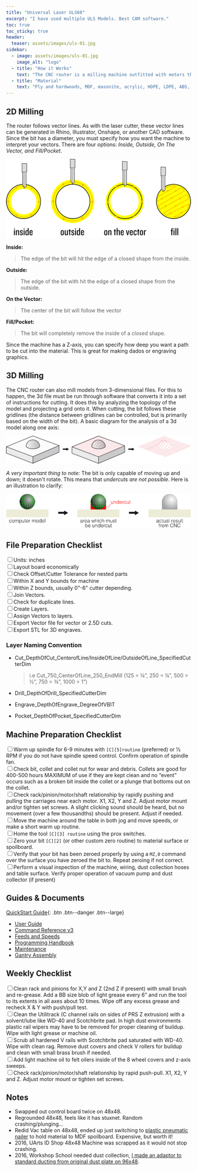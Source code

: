 ```yaml
---
title: "Universal Laser ULS60"
excerpt: "I have used multiple ULS Models. Best CAM software."
toc: true
toc_sticky: true
header:
  teaser: assets/images/uls-01.jpg
sidebar:
  - image: assets/images/uls-01.jpg
    image_alt: "logo"
  - title: "How it Works"
    text: "The CNC router is a milling machine outfitted with motors that precisely control each axis (CNC stands for Computer Numerical Control). It is a subtractive process which uses a moving spinning bit or cutter to cut through material. The bits of the router can be switched out; we have a range of bits. Material can be cut along two or three dimensions."
  - title: "Material"
    text: "Ply and hardwoods, MDF, masonite, acrylic, HDPE, LDPE, ABS, and foam (various densities)."
---
```


## 2D Milling
The router follows vector lines. As with the laser cutter, these vector lines can be generated in Rhino, Illustrator, Onshape, or another CAD software. Since the bit has a diameter, you must specify how you want the machine to interpret your vectors. There are four options: *Inside, Outside, On The Vector, and Fill/Pocket.*

![Shop Scheduler](/assets/images/cnc-01.jpg)

**Inside:**
>The edge of the bit will hit the edge of a closed shape from the inside.

**Outside:**
>The edge of the bit with hit the edge of a closed shape from the outside.

**On the Vector:**
>The center of the bit will follow the vector

**Fill/Pocket:**
>The bit will completely remove the inside of a closed shape.

Since the machine has a Z-axis, you can specify how deep you want a path to be cut into the material. This is great for making dados or engraving graphics.

## 3D Milling

The CNC router can also mill models from 3-dimensional files. For this to happen, the 3d file must be run through software that converts it into a set of instructions for cutting. It does this by analyzing the topology of the model and projecting a grid onto it. When cutting, the bit follows these gridlines (the distance between gridlines can be controlled, but is primarily based on the width of the bit). A basic diagram for the analysis of a 3d model along one axis:

![Shop Scheduler](/assets/images/cnc-02.jpg)

*A very important thing to note:* The bit is only capable of moving up and down; it doesn't rotate. This means that *undercuts are not possible*. Here is an illustration to clarify:

![Shop Scheduler](/assets/images/cnc-03.jpg)

## File Preparation Checklist

 <input type="checkbox" name="0" value="0">Units: inches<br>
 <input type="checkbox" name="0" value="0">Layout board economically<br>
 <input type="checkbox" name="0" value="0">Check Offset/Cutter Tolerance for nested parts<br>
 <input type="checkbox" name="0" value="0">Within X and Y bounds for machine<br>
 <input type="checkbox" name="0" value="0">Within Z bounds, usually 0"-6" cutter depending.<br>
 <input type="checkbox" name="0" value="0">Join Vectors.<br>
 <input type="checkbox" name="0" value="0">Check for duplicate lines.<br>
 <input type="checkbox" name="0" value="0">Create Layers.<br>
 <input type="checkbox" name="0" value="0">Assign Vectors to layers.<br>
 <input type="checkbox" name="0" value="0">Export Vector file for vector or 2.5D cuts.<br>
 <input type="checkbox" name="0" value="0">Export STL for 3D engraves.<br>


### Layer Naming Convention

- Cut_DepthOfCut_CenterofLine/InsideOfLine/OutsideOfLine_SpecifiedCutterDim
    >i.e Cut_750_CenterOfLine_250_EndMill (125 = ⅛”, 250 = ¼”, 500 = ½”, 750 = ¾”, 1000 = 1”)

- Drill_DepthOfDrill_SpecifiedCutterDim
- Engrave_DepthOfEngrave_DegreeOfVBIT
- Pocket_DepthOfPocket_SpecifiedCutterDim

## Machine Preparation Checklist

 <input type="checkbox" name="0" value="0">Warm up spindle for 6-9 minutes with `[C][5]routine` (preferred) or 1⁄2 RPM if you do not have spindle speed control. Confirm operation of spindle fan.<br>
 <input type="checkbox" name="0" value="0">Check bit, collet and collet nut for wear and debris. Collets are good for 400-500 hours MAXIMUM of use if they are kept clean and no “event” occurs such as a broken bit inside the collet or a plunge that bottoms out on the collet.<br>
 <input type="checkbox" name="0" value="0">Check rack/pinion/motor/shaft relationship by rapidly pushing and pulling the carriages near each motor. X1, X2, Y and Z. Adjust motor mount and/or tighten set screws. A slight clicking sound should be heard, but no movement (over a few thousandths) should be present. Adjust if needed.<br>
 <input type="checkbox" name="0" value="0">Move the machine around the table in both jog and move speeds, or make a short warm up routine.<br>
 <input type="checkbox" name="0" value="0">Home the tool `[C][3] routine` using the prox switches.<br>
 <input type="checkbox" name="0" value="0">Zero your bit `[C][2]` (or other custom zero routine) to material surface or spoilboard.<br>
 <input type="checkbox" name="0" value="0">Verify that your bit has been zeroed properly by using a `MZ,0` command over the surface you have zeroed the bit to. Repeat zeroing if not correct.<br>
 <input type="checkbox" name="0" value="0">Perform a visual inspection of the machine, wiring, dust collection hoses and table surface. Verify proper operation of vacuum pump and dust collector (if present)<br>


## Guides & Documents

[QuickStart Guide](/assets/docs/shopbot/quickstart.pdf){: .btn .btn--danger .btn--large}

- [User Guide](/assets/docs/shopbot/user-guide.pdf)
- [Command Reference v3](/assets/docs/shopbot/command-ref.pdf)
- [Feeds and Speeds](/assets/docs/shopbot/feeds-and-speeds.pdf)
- [Programming Handbook](/assets/docs/shopbot/programming-handbook.pdf)
- [Maintenance](/assets/docs/shopbot/maintenance.pdf)
- [Gantry Assembly](/assets/docs/shopbot/gantry-assembly.pdf)


## Weekly Checklist

  <input type="checkbox" name="0" value="0">Clean rack and pinions for X,Y and Z (2nd Z if present) with small brush and re-grease. Add a BB size blob of light grease every 6” and run the tool to its extents in all axes about 10 times. Wipe off any excess grease and recheck X & Y with push/pull test.<br>
  <input type="checkbox" name="0" value="0">Clean the Utilitrack (C channel rails on sides of PRS Z extrusion) with a solvent/lube like WD-40 and Scotchbrite pad. In high dust environments plastic rail wipers may have to be removed for proper cleaning of buildup. Wipe with light grease or machine oil.<br>
  <input type="checkbox" name="0" value="0">Scrub all hardened V rails with Scotchbrite pad saturated with WD-40. Wipe with clean rag. Remove dust covers and check V rollers for buildup and clean with small brass brush if needed.<br>
  <input type="checkbox" name="0" value="0">Add light machine oil to felt oilers inside of the 8 wheel covers and z-axis sweeps.<br>
  <input type="checkbox" name="0" value="0">Check rack/pinion/motor/shaft relationship by rapid push-pull. X1, X2, Y and Z. Adjust motor mount or tighten set screws.<br>

## Notes
- Swapped out control board twice on 48x48.
- Regrounded 48x48, feels like it has stuxnet. Random crashing/plunging...
- Redid Vac table on 48x48, ended up just switching to [plastic pneumatic nailer](https://raptornails.com/) to hold material to MDF spoilboard. Expensive, but worth it!
- 2016, UArts ID Shop 48x48 Machine was scrapped as it would not stop crashing.
- 2016, Workshop School needed dust collection, [I made an adaptor to standard ducting from original dust plate on 96x48](/assets/docs/shopbot/dust-attachment.zip).
